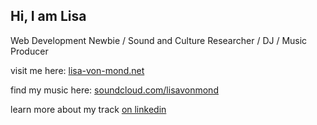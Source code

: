 ## Hi, I am Lisa

Web Development Newbie / Sound and Culture Researcher / DJ / Music Producer

visit me here: [lisa-von-mond.net](https://lisa-von-mond.net)

find my music here: [soundcloud.com/lisavonmond](https://soundcloud.com/lisavonmond)

learn more about my track [on linkedin](https://www.linkedin.com/in/lisa-luetkefedder/)
